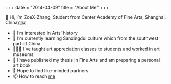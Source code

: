 +++
date = "2014-04-09"
title = "About Me"
+++

👋 Hi, I’m ZoeX-Zhang, Student from Center Academy of Fine Arts, Shanghai, China🇨🇳

- 👀 I’m interested in Arts' history
- 🌱 I’m currently learning Sanxingdui culture which from the southwest part of China
- 👩🏻‍🎓 I've taught art appreciation classes to students and worked in art museums
- 🥰 I have published my thesis in Fine Arts and am preparing a personal art book
- 💞️ Hope to find like-minded partners
- 📫 How to reach [me](mailto:1363896250@qq.com)